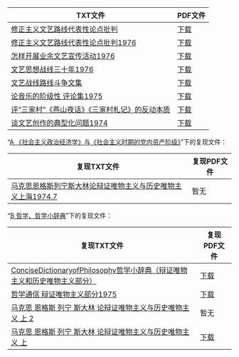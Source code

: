 | TXT文件 | PDF文件 |
| ------- | ------- |
| [修正主义文艺路线代表性论点批判](%E4%BF%AE%E6%AD%A3%E4%B8%BB%E4%B9%89%E6%96%87%E8%89%BA%E8%B7%AF%E7%BA%BF%E4%BB%A3%E8%A1%A8%E6%80%A7%E8%AE%BA%E7%82%B9%E6%89%B9%E5%88%A4.txt) | [下载](%E4%BF%AE%E6%AD%A3%E4%B8%BB%E4%B9%89%E6%96%87%E8%89%BA%E8%B7%AF%E7%BA%BF%E4%BB%A3%E8%A1%A8%E6%80%A7%E8%AE%BA%E7%82%B9%E6%89%B9%E5%88%A4.pdf) |
| [修正主义文艺路线代表性论点批判1976](%E4%BF%AE%E6%AD%A3%E4%B8%BB%E4%B9%89%E6%96%87%E8%89%BA%E8%B7%AF%E7%BA%BF%E4%BB%A3%E8%A1%A8%E6%80%A7%E8%AE%BA%E7%82%B9%E6%89%B9%E5%88%A41976.txt) | [下载](%E4%BF%AE%E6%AD%A3%E4%B8%BB%E4%B9%89%E6%96%87%E8%89%BA%E8%B7%AF%E7%BA%BF%E4%BB%A3%E8%A1%A8%E6%80%A7%E8%AE%BA%E7%82%B9%E6%89%B9%E5%88%A41976.pdf) |
| [怎样开展业余文艺宣传活动1976](%E6%80%8E%E6%A0%B7%E5%BC%80%E5%B1%95%E4%B8%9A%E4%BD%99%E6%96%87%E8%89%BA%E5%AE%A3%E4%BC%A0%E6%B4%BB%E5%8A%A81976.txt) | [下载](%E6%80%8E%E6%A0%B7%E5%BC%80%E5%B1%95%E4%B8%9A%E4%BD%99%E6%96%87%E8%89%BA%E5%AE%A3%E4%BC%A0%E6%B4%BB%E5%8A%A81976.pdf) |
| [文艺思想战线三十年1976](%E6%96%87%E8%89%BA%E6%80%9D%E6%83%B3%E6%88%98%E7%BA%BF%E4%B8%89%E5%8D%81%E5%B9%B41976.txt) | [下载](%E6%96%87%E8%89%BA%E6%80%9D%E6%83%B3%E6%88%98%E7%BA%BF%E4%B8%89%E5%8D%81%E5%B9%B41976.pdf) |
| [文艺战线路线斗争文集](%E6%96%87%E8%89%BA%E6%88%98%E7%BA%BF%E8%B7%AF%E7%BA%BF%E6%96%97%E4%BA%89%E6%96%87%E9%9B%86.txt) | [下载](%E6%96%87%E8%89%BA%E6%88%98%E7%BA%BF%E8%B7%AF%E7%BA%BF%E6%96%97%E4%BA%89%E6%96%87%E9%9B%86.pdf) |
| [论音乐的阶级性 评论集1975](%E8%AE%BA%E9%9F%B3%E4%B9%90%E7%9A%84%E9%98%B6%E7%BA%A7%E6%80%A7%20%E8%AF%84%E8%AE%BA%E9%9B%861975.txt) | [下载](%E8%AE%BA%E9%9F%B3%E4%B9%90%E7%9A%84%E9%98%B6%E7%BA%A7%E6%80%A7%20%E8%AF%84%E8%AE%BA%E9%9B%861975.pdf) |
| [评“三家村”《燕山夜话》《三家村札记》的反动本质](%E8%AF%84%E2%80%9C%E4%B8%89%E5%AE%B6%E6%9D%91%E2%80%9D%E3%80%8A%E7%87%95%E5%B1%B1%E5%A4%9C%E8%AF%9D%E3%80%8B%E3%80%8A%E4%B8%89%E5%AE%B6%E6%9D%91%E6%9C%AD%E8%AE%B0%E3%80%8B%E7%9A%84%E5%8F%8D%E5%8A%A8%E6%9C%AC%E8%B4%A8.txt) | [下载](%E8%AF%84%E2%80%9C%E4%B8%89%E5%AE%B6%E6%9D%91%E2%80%9D%E3%80%8A%E7%87%95%E5%B1%B1%E5%A4%9C%E8%AF%9D%E3%80%8B%E3%80%8A%E4%B8%89%E5%AE%B6%E6%9D%91%E6%9C%AD%E8%AE%B0%E3%80%8B%E7%9A%84%E5%8F%8D%E5%8A%A8%E6%9C%AC%E8%B4%A8.pdf) |
| [谈文艺创作的典型化问题1974](%E8%B0%88%E6%96%87%E8%89%BA%E5%88%9B%E4%BD%9C%E7%9A%84%E5%85%B8%E5%9E%8B%E5%8C%96%E9%97%AE%E9%A2%981974.txt) | [下载](%E8%B0%88%E6%96%87%E8%89%BA%E5%88%9B%E4%BD%9C%E7%9A%84%E5%85%B8%E5%9E%8B%E5%8C%96%E9%97%AE%E9%A2%981974.pdf) |

“[A 《社会主义政治经济学》与《社会主义时期的党内资产阶级》](../A%20%E3%80%8A%E7%A4%BE%E4%BC%9A%E4%B8%BB%E4%B9%89%E6%94%BF%E6%B2%BB%E7%BB%8F%E6%B5%8E%E5%AD%A6%E3%80%8B%E4%B8%8E%E3%80%8A%E7%A4%BE%E4%BC%9A%E4%B8%BB%E4%B9%89%E6%97%B6%E6%9C%9F%E7%9A%84%E5%85%9A%E5%86%85%E8%B5%84%E4%BA%A7%E9%98%B6%E7%BA%A7%E3%80%8B)”下的复现文件：

| 复现TXT文件 | 复现PDF文件 |
| ------- | ------- |
| [马克思恩格斯列宁斯大林论辩证唯物主义与历史唯物主义上海1974.7](../A%20%E3%80%8A%E7%A4%BE%E4%BC%9A%E4%B8%BB%E4%B9%89%E6%94%BF%E6%B2%BB%E7%BB%8F%E6%B5%8E%E5%AD%A6%E3%80%8B%E4%B8%8E%E3%80%8A%E7%A4%BE%E4%BC%9A%E4%B8%BB%E4%B9%89%E6%97%B6%E6%9C%9F%E7%9A%84%E5%85%9A%E5%86%85%E8%B5%84%E4%BA%A7%E9%98%B6%E7%BA%A7%E3%80%8B/%E9%A9%AC%E5%85%8B%E6%80%9D%E6%81%A9%E6%A0%BC%E6%96%AF%E5%88%97%E5%AE%81%E6%96%AF%E5%A4%A7%E6%9E%97%E8%AE%BA%E8%BE%A9%E8%AF%81%E5%94%AF%E7%89%A9%E4%B8%BB%E4%B9%89%E4%B8%8E%E5%8E%86%E5%8F%B2%E5%94%AF%E7%89%A9%E4%B8%BB%E4%B9%89%E4%B8%8A%E6%B5%B71974.7.txt) | 暂无 |

“[B 哲学、哲学小辞典](../B%20%E5%93%B2%E5%AD%A6%E3%80%81%E5%93%B2%E5%AD%A6%E5%B0%8F%E8%BE%9E%E5%85%B8)”下的复现文件：

| 复现TXT文件 | 复现PDF文件 |
| ------- | ------- |
| [ConciseDictionaryofPhilosophy哲学小辞典（辩证唯物主义和历史唯物主义部分）](../B%20%E5%93%B2%E5%AD%A6%E3%80%81%E5%93%B2%E5%AD%A6%E5%B0%8F%E8%BE%9E%E5%85%B8/ConciseDictionaryofPhilosophy%E5%93%B2%E5%AD%A6%E5%B0%8F%E8%BE%9E%E5%85%B8%EF%BC%88%E8%BE%A9%E8%AF%81%E5%94%AF%E7%89%A9%E4%B8%BB%E4%B9%89%E5%92%8C%E5%8E%86%E5%8F%B2%E5%94%AF%E7%89%A9%E4%B8%BB%E4%B9%89%E9%83%A8%E5%88%86%EF%BC%89.txt) | [下载](../B%20%E5%93%B2%E5%AD%A6%E3%80%81%E5%93%B2%E5%AD%A6%E5%B0%8F%E8%BE%9E%E5%85%B8/ConciseDictionaryofPhilosophy%E5%93%B2%E5%AD%A6%E5%B0%8F%E8%BE%9E%E5%85%B8%EF%BC%88%E8%BE%A9%E8%AF%81%E5%94%AF%E7%89%A9%E4%B8%BB%E4%B9%89%E5%92%8C%E5%8E%86%E5%8F%B2%E5%94%AF%E7%89%A9%E4%B8%BB%E4%B9%89%E9%83%A8%E5%88%86%EF%BC%89.pdf) |
| [哲学通信 辩证唯物主义部分1975](../B%20%E5%93%B2%E5%AD%A6%E3%80%81%E5%93%B2%E5%AD%A6%E5%B0%8F%E8%BE%9E%E5%85%B8/%E5%93%B2%E5%AD%A6%E9%80%9A%E4%BF%A1%20%E8%BE%A9%E8%AF%81%E5%94%AF%E7%89%A9%E4%B8%BB%E4%B9%89%E9%83%A8%E5%88%861975.txt) | [下载](../B%20%E5%93%B2%E5%AD%A6%E3%80%81%E5%93%B2%E5%AD%A6%E5%B0%8F%E8%BE%9E%E5%85%B8/%E5%93%B2%E5%AD%A6%E9%80%9A%E4%BF%A1%20%E8%BE%A9%E8%AF%81%E5%94%AF%E7%89%A9%E4%B8%BB%E4%B9%89%E9%83%A8%E5%88%861975.pdf) |
| [马克思 恩格斯 列宁 斯大林 论辩证唯物主义与历史唯物主义 上 2](../B%20%E5%93%B2%E5%AD%A6%E3%80%81%E5%93%B2%E5%AD%A6%E5%B0%8F%E8%BE%9E%E5%85%B8/%E9%A9%AC%E5%85%8B%E6%80%9D%20%E6%81%A9%E6%A0%BC%E6%96%AF%20%E5%88%97%E5%AE%81%20%E6%96%AF%E5%A4%A7%E6%9E%97%20%E8%AE%BA%E8%BE%A9%E8%AF%81%E5%94%AF%E7%89%A9%E4%B8%BB%E4%B9%89%E4%B8%8E%E5%8E%86%E5%8F%B2%E5%94%AF%E7%89%A9%E4%B8%BB%E4%B9%89%20%E4%B8%8A%202.txt) | 暂无 |
| [马克思 恩格斯 列宁 斯大林 论辩证唯物主义与历史唯物主义 上](../B%20%E5%93%B2%E5%AD%A6%E3%80%81%E5%93%B2%E5%AD%A6%E5%B0%8F%E8%BE%9E%E5%85%B8/%E9%A9%AC%E5%85%8B%E6%80%9D%20%E6%81%A9%E6%A0%BC%E6%96%AF%20%E5%88%97%E5%AE%81%20%E6%96%AF%E5%A4%A7%E6%9E%97%20%E8%AE%BA%E8%BE%A9%E8%AF%81%E5%94%AF%E7%89%A9%E4%B8%BB%E4%B9%89%E4%B8%8E%E5%8E%86%E5%8F%B2%E5%94%AF%E7%89%A9%E4%B8%BB%E4%B9%89%20%E4%B8%8A.txt) | [下载](../B%20%E5%93%B2%E5%AD%A6%E3%80%81%E5%93%B2%E5%AD%A6%E5%B0%8F%E8%BE%9E%E5%85%B8/%E9%A9%AC%E5%85%8B%E6%80%9D%20%E6%81%A9%E6%A0%BC%E6%96%AF%20%E5%88%97%E5%AE%81%20%E6%96%AF%E5%A4%A7%E6%9E%97%20%E8%AE%BA%E8%BE%A9%E8%AF%81%E5%94%AF%E7%89%A9%E4%B8%BB%E4%B9%89%E4%B8%8E%E5%8E%86%E5%8F%B2%E5%94%AF%E7%89%A9%E4%B8%BB%E4%B9%89%20%E4%B8%8A.pdf) |
